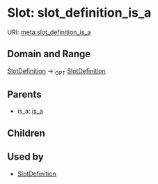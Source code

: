 
# Slot: slot_definition_is_a




URI: [meta:slot_definition_is_a](https://w3id.org/biolink/biolinkml/meta/slot_definition_is_a)


## Domain and Range

[SlotDefinition](SlotDefinition.md) ->  <sub>OPT</sub> [SlotDefinition](SlotDefinition.md)

## Parents

 *  is_a: [is_a](is_a.md)

## Children


## Used by

 * [SlotDefinition](SlotDefinition.md)
